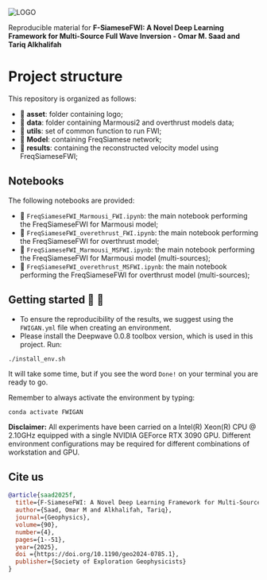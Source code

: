![LOGO](https://github.com/DeepWave-KAUST/FreqSiameseFWI-dev/blob/main/asset/FreqSiamese.jpg)

Reproducible material for **F-SiameseFWI: A Novel Deep Learning Framework for Multi-Source Full Wave Inversion - Omar M. Saad and Tariq Alkhalifah**

# Project structure
This repository is organized as follows:

* :open_file_folder: **asset**: folder containing logo;
* :open_file_folder: **data**: folder containing Marmousi2 and overthrust models data;
* :open_file_folder: **utils**: set of common function to run FWI;
* :open_file_folder: **Model**: containing FreqSiamese network;
* :open_file_folder: **results**: containing the reconstructed velocity model using FreqSiameseFWI;

## Notebooks
The following notebooks are provided:

- :orange_book: ``FreqSiameseFWI_Marmousi_FWI.ipynb``: the main notebook performing the FreqSiameseFWI for Marmousi model;
- :orange_book: ``FreqSiameseFWI_overethrust_FWI.ipynb``: the main notebook performing the FreqSiameseFWI for overthrust model;
- :orange_book: ``FreqSiameseFWI_Marmousi_MSFWI.ipynb``: the main notebook performing the FreqSiameseFWI for Marmousi model (multi-sources);
- :orange_book: ``FreqSiameseFWI_overethrust_MSFWI.ipynb``: the main notebook performing the FreqSiameseFWI for overthrust model (multi-sources);


## Getting started :space_invader: :robot:
- To ensure the reproducibility of the results, we suggest using the `FWIGAN.yml` file when creating an environment.
- Please install the Deepwave 0.0.8 toolbox version, which is used in this project.
Run:
```
./install_env.sh
```
It will take some time, but if you see the word `Done!` on your terminal you are ready to go. 

Remember to always activate the environment by typing:
```
conda activate FWIGAN
```

**Disclaimer:** All experiments have been carried on a Intel(R) Xeon(R) CPU @ 2.10GHz equipped with a single NVIDIA GEForce RTX 3090 GPU. Different environment 
configurations may be required for different combinations of workstation and GPU.

## Cite us 
```bibtex
@article{saad2025f,
  title={F-SiameseFWI: A Novel Deep Learning Framework for Multi-Source Full Wave Inversion},
  author={Saad, Omar M and Alkhalifah, Tariq},
  journal={Geophysics},
  volume={90},
  number={4},
  pages={1--51},
  year={2025},
  doi ={https://doi.org/10.1190/geo2024-0785.1},
  publisher={Society of Exploration Geophysicists}
}
